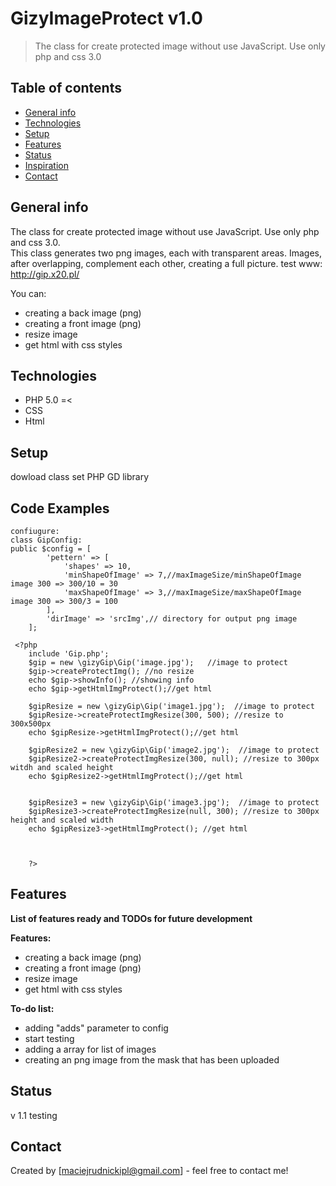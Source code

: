 # GizyImageProtect v1.0
> The class for create protected image without use JavaScript. Use only php and css 3.0


## Table of contents
* [General info](#general-info)
* [Technologies](#technologies)
* [Setup](#setup)
* [Features](#features)
* [Status](#status)
* [Inspiration](#inspiration)
* [Contact](#contact)

## General info
The class for create protected image without use JavaScript. Use only php and css 3.0.  
This class generates two png images, each with transparent areas. Images, after overlapping, complement each other, creating a full picture.
test www: http://gip.x20.pl/

You can: 
* creating a back image (png)
* creating a front image (png)
* resize image 
* get html with css styles 

## Technologies
* PHP 5.0 =<
* CSS
* Html

## Setup
dowload class
set PHP GD library 

## Code Examples
```* GIP - Gizy Image Protection
confiugure:
class GipConfig:
public $config = [
        'pettern' => [
            'shapes' => 10,
            'minShapeOfImage' => 7,//maxImageSize/minShapeOfImage image 300 => 300/10 = 30
            'maxShapeOfImage' => 3,//maxImageSize/maxShapeOfImage image 300 => 300/3 = 100
        ],
        'dirImage' => 'srcImg',// directory for output png image
    ];

 <?php
    include 'Gip.php';
    $gip = new \gizyGip\Gip('image.jpg');   //image to protect
    $gip->createProtectImg(); //no resize
    echo $gip->showInfo(); //showing info 
    echo $gip->getHtmlImgProtect();//get html 

    $gipResize = new \gizyGip\Gip('image1.jpg');  //image to protect
    $gipResize->createProtectImgResize(300, 500); //resize to 300x500px
    echo $gipResize->getHtmlImgProtect();//get html 

    $gipResize2 = new \gizyGip\Gip('image2.jpg');  //image to protect
    $gipResize2->createProtectImgResize(300, null); //resize to 300px witdh and scaled height
    echo $gipResize2->getHtmlImgProtect();//get html 


    $gipResize3 = new \gizyGip\Gip('image3.jpg');  //image to protect
    $gipResize3->createProtectImgResize(null, 300); //resize to 300px height and scaled width
    echo $gipResize3->getHtmlImgProtect(); //get html 
    
    

    ?>
```

## Features
__List of features ready and TODOs for future development__

__Features:__
* creating a back image (png)
* creating a front image (png)
* resize image 
* get html with css styles 


__To-do list:__
* adding "adds" parameter to config 
* start testing
* adding a array for list of images
* creating an png image from the mask that has been uploaded

## Status
v 1.1 testing 

## Contact
Created by [maciejrudnickipl@gmail.com] - feel free to contact me!




